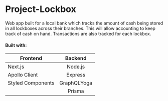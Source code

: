 # Project-Lockbox

Web app built for a local bank which tracks the amount of cash being stored in all lockboxes across their branches. This will allow accounting to keep track of cash on hand. Transactions are also tracked for each lockbox.

#### Built with:

| Frontend          |   Backend   |
| ----------------- | :---------: |
| Next.js           |   Node.js   |
| Apollo Client     |   Express   |
| Styled Components | GraphQLYoga |
|                   |   Prisma    |
